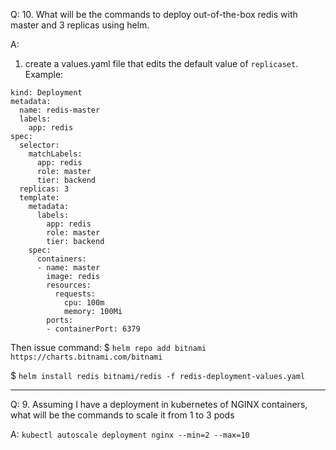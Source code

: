Q:
10. What will be the commands to deploy out-of-the-box redis with
master and 3 replicas using helm.

A:
1. create a values.yaml file that edits the default value of `replicaset`.
Example:
```apiVersion: apps/v1
kind: Deployment
metadata:
  name: redis-master
  labels:
    app: redis
spec:
  selector:
    matchLabels:
      app: redis
      role: master
      tier: backend
  replicas: 3
  template:
    metadata:
      labels:
        app: redis
        role: master
        tier: backend
    spec:
      containers:
      - name: master
        image: redis  
        resources:
          requests:
            cpu: 100m
            memory: 100Mi
        ports:
        - containerPort: 6379
```

Then issue command: 
$ `helm repo add bitnami https://charts.bitnami.com/bitnami`

$ `helm install redis bitnami/redis -f redis-deployment-values.yaml`

----

Q:
9. Assuming I have a deployment in kubernetes of NGINX containers,
what will be the commands to scale it from 1 to 3 pods

A:
`kubectl autoscale deployment nginx --min=2 --max=10`

